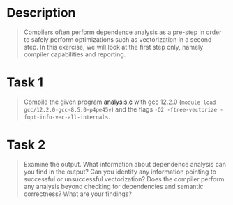 # Description
> Compilers often perform dependence analysis as a pre-step in order to safely perform optimizations such as vectorization in a second step. In this exercise, we will look at the first step only, namely compiler capabilities and reporting.

# Task 1
> Compile the given program [analysis.c](analysis.c) with gcc 12.2.0 (`module load  gcc/12.2.0-gcc-8.5.0-p4pe45v`) and the flags `-O2 -ftree-vectorize -fopt-info-vec-all-internals`.




# Task 2
> Examine the output. What information about dependence analysis can you find in the output? Can you identify any information pointing to successful or unsuccessful vectorization? Does the compiler perform any analysis beyond checking for dependencies and semantic correctness? What are your findings?